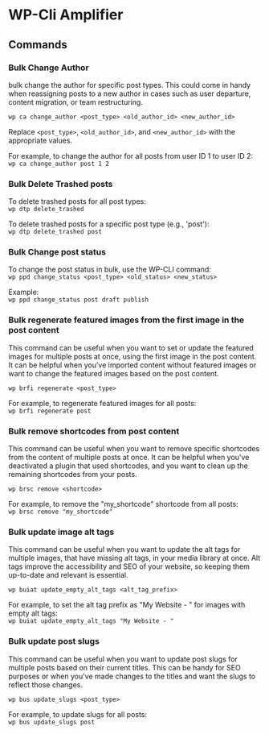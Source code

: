 # WP-Cli Amplifier
## Commands
### Bulk Change Author
 bulk change the author for specific post types. This could come in handy when reassigning posts to a new author in cases such as user departure, content migration, or team restructuring.  

`wp ca change_author <post_type> <old_author_id> <new_author_id>`  

Replace `<post_type>`, `<old_author_id>`, and `<new_author_id>` with the appropriate values.  

For example, to change the author for all posts from user ID 1 to user ID 2:  
`wp ca change_author post 1 2`

### Bulk Delete Trashed posts
To delete trashed posts for all post types:  
`wp dtp delete_trashed`  

To delete trashed posts for a specific post type (e.g., 'post'):  
`wp dtp delete_trashed post`

### Bulk Change post status
To change the post status in bulk, use the WP-CLI command:  
`wp ppd change_status <post_type> <old_status> <new_status>`  

Example:  
`wp ppd change_status post draft publish`

### Bulk regenerate featured images from the first image in the post content
This command can be useful when you want to set or update the featured images for multiple posts at once, using the first image in the post content. It can be helpful when you've imported content without featured images or want to change the featured images based on the post content.

`wp brfi regenerate <post_type>`

For example, to regenerate featured images for all posts:  
`wp brfi regenerate post`

### Bulk remove shortcodes from post content
This command can be useful when you want to remove specific shortcodes from the content of multiple posts at once. It can be helpful when you've deactivated a plugin that used shortcodes, and you want to clean up the remaining shortcodes from your posts.

`wp brsc remove <shortcode>`  

For example, to remove the "my_shortcode" shortcode from all posts:  
`wp brsc remove "my_shortcode"`

### Bulk update image alt tags
This command can be useful when you want to update the alt tags for multiple images, that have missing alt tags, in your media library at once. Alt tags improve the accessibility and SEO of your website, so keeping them up-to-date and relevant is essential.

`wp buiat update_empty_alt_tags <alt_tag_prefix>`  

For example, to set the alt tag prefix as "My Website - " for images with empty alt tags:  
`wp buiat update_empty_alt_tags "My Website - "`

### Bulk update post slugs
This command can be useful when you want to update post slugs for multiple posts based on their current titles. This can be handy for SEO purposes or when you've made changes to the titles and want the slugs to reflect those changes.  

`wp bus update_slugs <post_type>`  

For example, to update slugs for all posts:  
`wp bus update_slugs post`